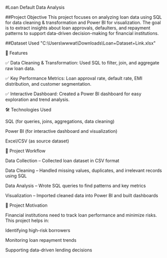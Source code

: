 #Loan Default Data Analysis

##Project Objective
This project focuses on analyzing loan data using SQL for data cleaning & transformation and Power BI for visualization.
The goal is to extract insights about loan approvals, defaulters, and repayment patterns to support data-driven decision-making for financial institutions.

##Dataset Used
"C:\Users\wwwat\Downloads\Loan+Dataset+Link.xlsx"

🚀 Features

✅ Data Cleaning & Transformation: Used SQL to filter, join, and aggregate raw loan data.

✅ Key Performance Metrics: Loan approval rate, default rate, EMI distribution, and customer segmentation.

✅ Interactive Dashboard: Created a Power BI dashboard for easy exploration and trend analysis.


🛠️ Technologies Used

SQL (for queries, joins, aggregations, data cleaning)

Power BI (for interactive dashboard and visualization)

Excel/CSV (as source dataset)


📂 Project Workflow

Data Collection – Collected loan dataset in CSV format

Data Cleaning – Handled missing values, duplicates, and irrelevant records using SQL

Data Analysis – Wrote SQL queries to find patterns and key metrics

Visualization – Imported cleaned data into Power BI and built dashboards


🎯 Project Motivation

Financial institutions need to track loan performance and minimize risks.
This project helps in:

Identifying high-risk borrowers

Monitoring loan repayment trends

Supporting data-driven lending decisions

